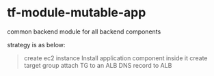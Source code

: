 # tf-module-mutable-app

common backend module for all backend components

strategy is as below:
>create ec2 instance <half spot and half on demand>
>Install application component inside it <ansible playbook>
>create target group
>attach TG to an ALB
>DNS record to ALB